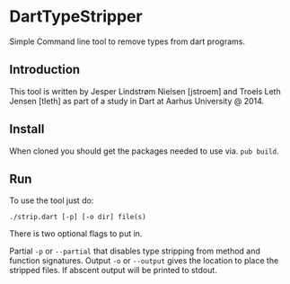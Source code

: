 DartTypeStripper
================

Simple Command line tool to remove types from dart programs.

## Introduction

This tool is written by Jesper Lindstrøm Nielsen [jstroem] and Troels Leth Jensen [tleth] as part of a study in Dart at Aarhus University @ 2014.

## Install

When cloned you should get the packages needed to use via. `pub build`.

## Run

To use the tool just do:

	./strip.dart [-p] [-o dir] file(s)

There is two optional flags to put in.

Partial `-p` or `--partial` that disables type stripping from method and function signatures.
Output `-o` or `--output` gives the location to place the stripped files. If abscent output will be printed to stdout.

